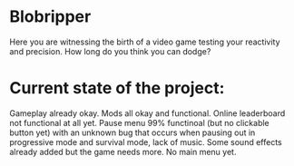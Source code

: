 # Blobripper
Here you are witnessing the birth of a video game testing your reactivity and precision. How long do you think you can dodge?

# Current state of the project:
Gameplay already okay. Mods all okay and functional. Online leaderboard not functional at all yet. Pause menu 99% functinoal (but no clickable button yet) with an unknown bug that occurs when pausing out in progressive mode and survival mode, lack of music. Some sound effects already added but the game needs more. No main menu yet.
